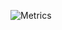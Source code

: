 ![Metrics](https://metrics.lecoq.io/siddhantk232?template=classic&repositories.affiliations=owner%2C%20collaborator%2C%20organization_member&base.indepth=false&base.hireable=false&config.timezone=Asia%Kolkata&config.display=large)
